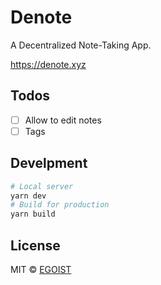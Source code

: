 # Denote

A Decentralized Note-Taking App.

https://denote.xyz

## Todos

- [ ] Allow to edit notes
- [ ] Tags

## Develpment

```bash
# Local server
yarn dev
# Build for production
yarn build
```

## License

MIT &copy; [EGOIST](https://egoist.sh)